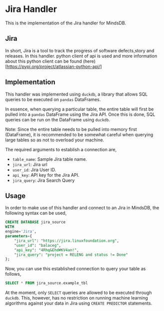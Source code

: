 # Jira Handler

This is the implementation of the Jira handler for MindsDB.

## Jira
In short, Jira is a tool to track the progress of software defects,story and releases.
In this handler. python client of api is used and more information about this python client can be found (here)[https://pypi.org/project/atlassian-python-api/]


## Implementation
This handler was implemented using `duckdb`, a library that allows SQL queries to be executed on `pandas` DataFrames.

In essence, when querying a particular table, the entire table will first be pulled into a `pandas` DataFrame using the Jira API. Once this is done, SQL queries can be run on the DataFrame using `duckdb`.

Note: Since the entire table needs to be pulled into memory first (DataFrame), it is recommended to be somewhat careful when querying large tables so as not to overload your machine.

The required arguments to establish a connection are,
* `table_name`: Sample Jira table name.
* `jira_url`: Jira  url
* `user_id`: Jira User ID.
* `api_key`: API key for the Jira API.
* `jira_query`: Jira Search Query

## Usage
In order to make use of this handler and connect to an Jira in MindsDB, the following syntax can be used,
~~~~sql
CREATE DATABASE jira_source
WITH
engine='Jira',
parameters={
    "jira_url": "https://jira.linuxfoundation.org",
    "user_id": "balaceg",
    "api_key": "4Rhq&Ehd#KV4an!",
    "jira_query": "project = RELENG and status != Done"
};
~~~~

Now, you can use this established connection to query your table as follows,
~~~~sql
SELECT * FROM jira_source.example_tbl
~~~~

At the moment, only `SELECT` queries are allowed to be executed through `duckdb`. This, however, has no restriction on running machine learning algorithms against your data in Jira using `CREATE PREDICTOR` statements.
